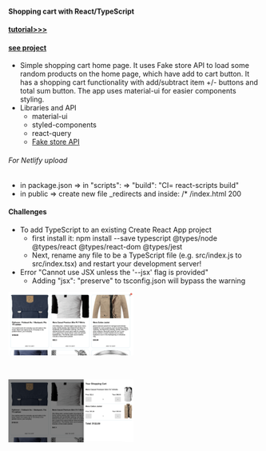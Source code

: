 #### Shopping cart with React/TypeScript

#### [tutorial>>>](https://www.youtube.com/watch?v=7NqeSf1c-bw)

#### [see project](https://sweta-react-ts-shopping-cart.netlify.app)

- Simple shopping cart home page. It uses Fake store API to load some random products on the home page, which have add to cart button. It has a shopping cart functionality with add/subtract item +/- buttons and total sum button. The app uses material-ui for easier components styling.
- Libraries and API
  - material-ui
  - styled-components
  - react-query
  - [Fake store API](https://fakestoreapi.com)

###### For Netlify upload

- in package.json => in "scripts": => "build": "CI= react-scripts build"
- in public => create new file \_redirects and inside: /\* /index.html 200

#### Challenges

- To add TypeScript to an existing Create React App project
  - first install it: npm install --save typescript @types/node @types/react @types/react-dom @types/jest
  - Next, rename any file to be a TypeScript file (e.g. src/index.js to src/index.tsx) and restart your development server!
- Error "Cannot use JSX unless the '--jsx' flag is provided"
  - Adding "jsx": "preserve" to tsconfig.json will bypass the warning

<p align-items: center>
    <img src='./readme-images/Screenshot-image_01.png' width='250'>
</p>
<br/>
<p align-items: center>
    <img src='./readme-images/Screenshot-image_02.png' width='250'>
</p>
<br/>
